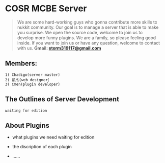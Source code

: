 # COSR MCBE Server
> We are some hard-working guys who gonna contribute more skills to nukkit community. 
Our goal is to manage a server that is able to make you surprise. 
We open the source code, welcome to join us to develop more funny plugins. 
We are a family, so please feeling good inside. 
If you want to join us or have any question, welcome to contact with us. 
**Gmail: storm319117@gmail.com**
## Members:
	1) Chadigo(server master)
	2) 凱杰(web designer)
	3) Cmen(plugin developer)

## The Outlines of Server Development
	waiting for edition
	
## About Plugins
* what plugins we need
	waiting for edition
* the discription of each plugin
	
* ......

## 
